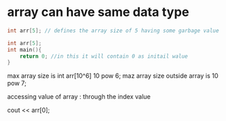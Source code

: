 # array can have same data type

```cpp
int arr[5]; // defines the array size of 5 having some garbage value

int arr[5];
int main(){
    return 0; //in this it will contain 0 as initail walue 
}
```

max array size is int arr[10^6] 10 pow 6; maz array size outside array is 10 pow
7;

accessing value of array : through the index value

cout << arr[0];
